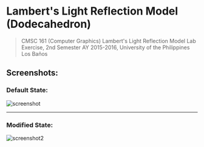 # Lambert's Light Reflection Model (Dodecahedron)
> CMSC 161 (Computer Graphics) Lambert's Light Reflection Model Lab Exercise, 2nd Semester AY 2015-2016, University of the Philippines Los Baños

## Screenshots:

### Default State:

![screenshot](https://user-images.githubusercontent.com/16219782/61998789-f7a17b80-b0e7-11e9-86c5-023b948fd967.png)

---

### Modified State:

![screenshot2](https://user-images.githubusercontent.com/16219782/61998847-b6f63200-b0e8-11e9-9138-6f828d13542b.png)

